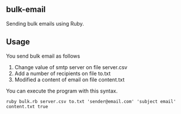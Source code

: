 ## bulk-email

Sending bulk emails using Ruby.

## Usage

You send bulk email as follows
<ol>
<li>Change value of smtp server on file server.csv</li>
<li>Add a number of recipients on file to.txt</li>
<li>Modified a content of email on file content.txt</li>
</ol>
You can execute the program with this syntax.

    ruby bulk.rb server.csv to.txt 'sender@email.com' 'subject email' content.txt true

